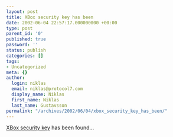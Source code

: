 ```yaml
---
layout: post
title: XBox security key has been
date: 2002-06-04 22:57:17.000000000 +00:00
type: post
parent_id: '0'
published: true
password: ''
status: publish
categories: []
tags:
- Uncategorized
meta: {}
author:
  login: niklas
  email: niklas@protocol7.com
  display_name: Niklas
  first_name: Niklas
  last_name: Gustavsson
permalink: "/archives/2002/06/04/xbox_security_key_has_been/"
---
```

[XBox security key](http://www.theregister.co.uk/content/3/25568.html) has been found...

